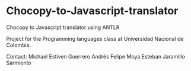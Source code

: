 # Chocopy-to-Javascript-translator
Chocopy to Javascript translator using ANTLR

Project for the Programming languages class at Universidad Nacional de Colombia.


Contact:
Michael Estiven Guerrero
Andrés Felipe Moya
Esteban Jaramillo Sarmiento

